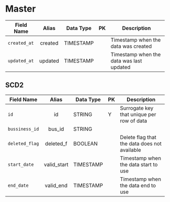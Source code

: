# Master

| Field Name      |  Alias   | Data Type | PK | Description                              |
|-----------------|:--------:|-----------|----|------------------------------------------|
| `created_at`    | created  | TIMESTAMP |    | Timestamp when the data was created      |
| `updated_at`    | updated  | TIMESTAMP |    | Timestamp when the data was last updated |

## SCD2

| Field Name     |    Alias    | Data Type | PK | Description                                  |
|----------------|:-----------:|-----------|----|----------------------------------------------|
| `id`           |     id      | STRING    | Y  | Surrogate key that unique per row of data    |
| `bussiness_id` |   bus_id    | STRING    |    |                                              |
| `deleted_flag` |  deleted_f  | BOOLEAN   |    | Delete flag that the data does not available |
| `start_date`   | valid_start | TIMESTAMP |    | Timestamp when the data start to use         |
| `end_date`     |  valid_end  | TIMESTAMP |    | Timestamp when the data end to use           |

